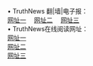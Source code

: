 &#8226; TruthNews 翻|墙|电子报：<br />
<a href="http://66.joe.dj:81/" target="_blank">网址一</a>
　<a href="http://bo92.ml/read/" target="_blank">网址二</a>
　<a href="http://77.dhm.ro/s/" target="_blank">网址三</a>
　<br />
&#8226; TruthNews在线阅读网址：<br />
  <a href="http://66.joe.dj/s/" target="_blank">网址一</a><br />
  <a href="http://bo92.ml/read/" target="_blank">网址二</a><br />
<a href="http://77.dhm.ro:81/read/" target="_blank">网址三</a><br />

